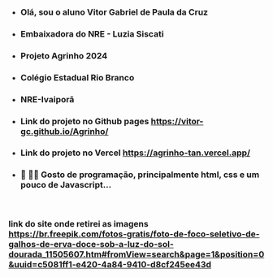 - ### Olá, sou o aluno Vitor Gabriel de Paula da Cruz
- ### Embaixadora do NRE - Luzia Siscati
- ### Projeto Agrinho 2024
- ### Colégio Estadual Rio Branco
- ### NRE-Ivaiporã
- ### Link do projeto no Github pages https://vitor-gc.github.io/Agrinho/

- ### Link do projeto no Vercel https://agrinho-tan.vercel.app/
- ### 👀 👨‍💻 Gosto de programação, principalmente html, css e um pouco de Javascript...
 

### link do site onde retirei as imagens https://br.freepik.com/fotos-gratis/foto-de-foco-seletivo-de-galhos-de-erva-doce-sob-a-luz-do-sol-dourada_11505607.htm#fromView=search&page=1&position=0&uuid=c5081ff1-e420-4a84-9410-d8cf245ee43d